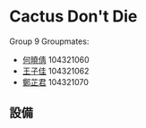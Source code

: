 # Cactus Don't Die
Group 9
Groupmates:
+ [何曉倩](https://github.com/Dorothy0405) 104321060
+ [王子佳](https://github.com/ivan922114) 104321062
+ [鄭芷君](https://github.com/paperelmo) 104321070
## 設備
